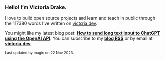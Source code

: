 ### Hello! I’m Victoria Drake.

I love to build open source projects and learn and teach in public through the 117380 words I’ve written on [victoria.dev](https://victoria.dev).

You might like my latest blog post: **[How to send long text input to ChatGPT using the OpenAI API](https://victoria.dev/blog/how-to-send-long-text-input-to-chatgpt-using-the-openai-api/)**. You can subscribe to my [**blog RSS**](https://victoria.dev/index.xml) or by email at [**victoria.dev**](https://victoria.dev).

<sub>Last updated by magic on 22 Nov 2023.</sub>
